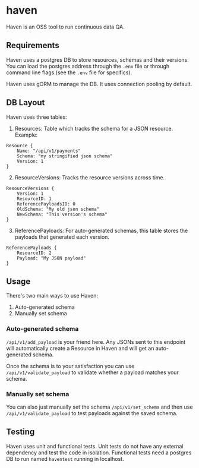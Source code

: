 # haven
Haven is an OSS tool to run continuous data QA.

## Requirements

Haven uses a postgres DB to store resources, schemas and their versions. You can load the postgres address through the `.env` file or through command line flags (see the `.env` file for specifics).

Haven uses gORM to manage the DB. It uses connection pooling by default.

## DB Layout

Haven uses three tables:

1. Resources: Table which tracks the schema for a JSON resource. Example:
```
Resource {
    Name: "/api/v1/payments"
    Schema: "my stringified json schema"
    Version: 1
}
```
2. ResourceVersions: Tracks the resource versions across time.
```
ResourceVersions {
    Version: 1
	ResourceID: 1
	ReferencePayloadsID: 0
	OldSchema: "My old json schema"
	NewSchema: "This version's schema"
}
```
3. ReferencePayloads: For auto-generated schemas, this table stores the payloads that generated each version.
```
ReferencePayloads {
	ResourceID: 2
	Payload: "My JSON payload"
}
```

## Usage

There's two main ways to use Haven:
1. Auto-generated schema
2. Manually set schema

### Auto-generated schema

`/api/v1/add_payload` is your friend here. Any JSONs sent to this endpoint will automatically create a Resource in Haven and will get an auto-generated schema. 

Once the schema is to your satisfaction you can use `/api/v1/validate_payload` to validate whether a payload matches your schema.

### Manually set schema

You can also just manually set the schema `/api/v1/set_schema` and then use `/api/v1/validate_payload` to test payloads against the saved schema.

## Testing

Haven uses unit and functional tests. Unit tests do not have any external dependency and test the code in isolation. Functional tests need a postgres DB to run named `haventest` running in localhost.